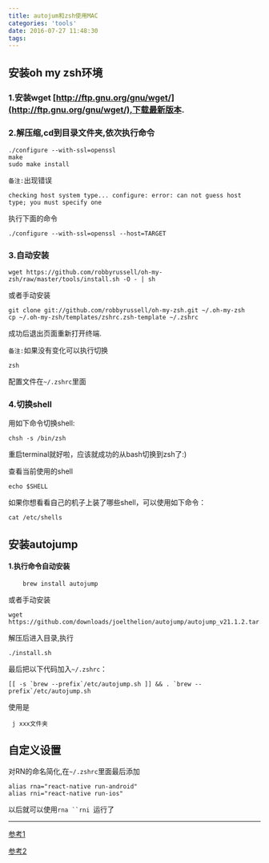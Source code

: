 ```yaml
---
title: autojum和zsh使用MAC
categories: 'tools'
date: 2016-07-27 11:48:30
tags:
---
```


## 安装oh my zsh环境
### 1.安装wget [http://ftp.gnu.org/gnu/wget/](http://ftp.gnu.org/gnu/wget/),下载最新版本.
### 2.解压缩,cd到目录文件夹,依次执行命令

```
./configure --with-ssl=openssl
make
sudo make install
```
`备注:`出现错误

```
checking host system type... configure: error: can not guess host type; you must specify one  
```
执行下面的命令

```
./configure --with-ssl=openssl --host=TARGET 
```
### 3.自动安装

```
wget https://github.com/robbyrussell/oh-my-zsh/raw/master/tools/install.sh -O - | sh
```
或者手动安装

```
git clone git://github.com/robbyrussell/oh-my-zsh.git ~/.oh-my-zsh
cp ~/.oh-my-zsh/templates/zshrc.zsh-template ~/.zshrc
```
成功后退出页面重新打开终端.

`备注:`如果没有变化可以执行切换

```
zsh
```

配置文件在`~/.zshrc`里面

### 4.切换shell

用如下命令切换shell: 

```
chsh -s /bin/zsh
```

重启terminal就好啦，应该就成功的从bash切换到zsh了:)

查看当前使用的shell

```
echo $SHELL 
```

如果你想看看自己的机子上装了哪些shell，可以使用如下命令：

```
cat /etc/shells
```

## 安装autojump

#### 1.执行命令自动安装
```
	brew install autojump
```
或者手动安装

```
wget https://github.com/downloads/joelthelion/autojump/autojump_v21.1.2.tar.gz
```
解压后进入目录,执行

```
./install.sh
```

最后把以下代码加入`~/.zshrc`：

```
[[ -s `brew --prefix`/etc/autojump.sh ]] && . `brew --prefix`/etc/autojump.sh
```

使用是

```
 j xxx文件夹
```

## 自定义设置
对RN的命名简化,在`~/.zshrc`里面最后添加

```
alias rna="react-native run-android"
alias rni="react-native run-ios"
```

以后就可以使用`rna ``rni `运行了

--------
[参考1](https://zhuanlan.zhihu.com/p/19556676?columnSlug=mactalk)

[参考2](http://blog.csdn.net/hejisan/article/details/50432993)